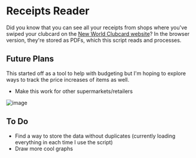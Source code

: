 # Receipts Reader
Did you know that you can see all your receipts from shops where you've swiped your clubcard on the [New World Clubcard website](https://www.clubcard.co.nz/newworld/en/activity/transactions)?
In the browser version, they're stored as PDFs, which this script reads and processes.

## Future Plans
This started off as a tool to help with budgeting but I'm hoping to explore ways to track the price increases of items as well.

- Make this work for other supermarkets/retailers

![image](https://github.com/riasokolova/Receipts/assets/166589104/cac21b5d-a764-4ff4-b550-d9ce266d3a47)

## To Do
- Find a way to store the data without duplicates (currently loading everything in each time I use the script)
- Draw more cool graphs

